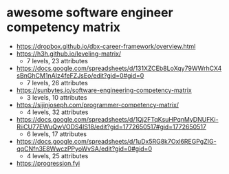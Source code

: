 # awesome software engineer competency matrix
* https://dropbox.github.io/dbx-career-framework/overview.html
* https://h3h.github.io/leveling-matrix/
  * 7 levels, 23 attributes
* https://docs.google.com/spreadsheets/d/131XZCEb8LoXqy79WWrhCX4sBnGhCM1nAIz4feFZJsEo/edit?gid=0#gid=0
  * 7 levels, 26 attributes
* https://sunbytes.io/software-engineering-competency-matrix
  * 3 levels, 10 attributes
* https://sijinjoseph.com/programmer-competency-matrix/
  * 4 levels, 32 attributes
* https://docs.google.com/spreadsheets/d/1Qj2FTqKsuHPqnMyDNUFKi-RiiCU77EWuQwVODS4lS18/edit?gid=1772650517#gid=1772650517
  * 6 levels, 17 attributes
* https://docs.google.com/spreadsheets/d/1uDx5RG8k7Oxl6REGPgZIG-qqCNfn3E8WwczPPyoWvSA/edit?gid=0#gid=0
  * 4 levels, 25 attributes
* https://progression.fyi
